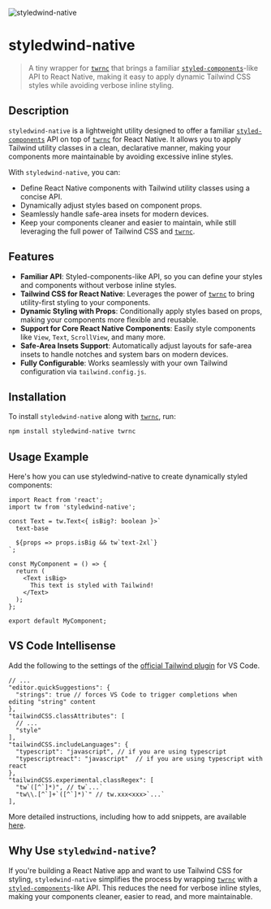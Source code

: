 ![styledwind-native](https://i.imgur.com/GRSYZhG.png)

# styledwind-native

> A tiny wrapper for [`twrnc`](https://github.com/jaredh159/tailwind-react-native-classnames) that brings a familiar [`styled-components`](https://github.com/styled-components/styled-components)-like API to React Native, making it easy to apply dynamic Tailwind CSS styles while avoiding verbose inline styling.

## Description

`styledwind-native` is a lightweight utility designed to offer a familiar [`styled-components`](https://github.com/styled-components/styled-components) API on top of [`twrnc`](https://github.com/jaredh159/tailwind-react-native-classnames) for React Native. It allows you to apply Tailwind utility classes in a clean, declarative manner, making your components more maintainable by avoiding excessive inline styles.

With `styledwind-native`, you can:
- Define React Native components with Tailwind utility classes using a concise API.
- Dynamically adjust styles based on component props.
- Seamlessly handle safe-area insets for modern devices.
- Keep your components cleaner and easier to maintain, while still leveraging the full power of Tailwind CSS and [`twrnc`](https://github.com/jaredh159/tailwind-react-native-classnames).

## Features

- **Familiar API**: Styled-components-like API, so you can define your styles and components without verbose inline styles.
- **Tailwind CSS for React Native**: Leverages the power of [`twrnc`](https://github.com/jaredh159/tailwind-react-native-classnames) to bring utility-first styling to your components.
- **Dynamic Styling with Props**: Conditionally apply styles based on props, making your components more flexible and reusable.
- **Support for Core React Native Components**: Easily style components like `View`, `Text`, `ScrollView`, and many more.
- **Safe-Area Insets Support**: Automatically adjust layouts for safe-area insets to handle notches and system bars on modern devices.
- **Fully Configurable**: Works seamlessly with your own Tailwind configuration via `tailwind.config.js`.


## Installation

To install `styledwind-native` along with [`twrnc`](https://github.com/jaredh159/tailwind-react-native-classnames), run:

```bash
npm install styledwind-native twrnc
```

## Usage Example

Here's how you can use styledwind-native to create dynamically styled components:

```tsx
import React from 'react';
import tw from 'styledwind-native';

const Text = tw.Text<{ isBig?: boolean }>`
  text-base

  ${props => props.isBig && tw`text-2xl`}
`;

const MyComponent = () => {
  return (
    <Text isBig>
      This text is styled with Tailwind!
    </Text>
  );
};

export default MyComponent;
```

## VS Code Intellisense

Add the following to the settings of the
[official Tailwind plugin](https://marketplace.visualstudio.com/items?itemName=bradlc.vscode-tailwindcss)
for VS Code.

```jsonc
// ...
"editor.quickSuggestions": {
  "strings": true // forces VS Code to trigger completions when editing "string" content
},
"tailwindCSS.classAttributes": [
  // ...
  "style"
],
"tailwindCSS.includeLanguages": {
  "typescript": "javascript", // if you are using typescript
  "typescriptreact": "javascript"  // if you are using typescript with react
},
"tailwindCSS.experimental.classRegex": [
  "tw`([^`]*)", // tw`...`
  "tw\\.[^`]+`([^`]*)`" // tw.xxx<xxx>`...`
],
```

More detailed instructions, including how to add snippets, are available
[here](https://github.com/jaredh159/tailwind-react-native-classnames/discussions/124).

## Why Use `styledwind-native`?

If you're building a React Native app and want to use Tailwind CSS for styling, `styledwind-native` simplifies the process by wrapping [`twrnc`](https://github.com/jaredh159/tailwind-react-native-classnames) with a [`styled-components`](https://github.com/styled-components/styled-components)-like API. This reduces the need for verbose inline styles, making your components cleaner, easier to read, and more maintainable.
